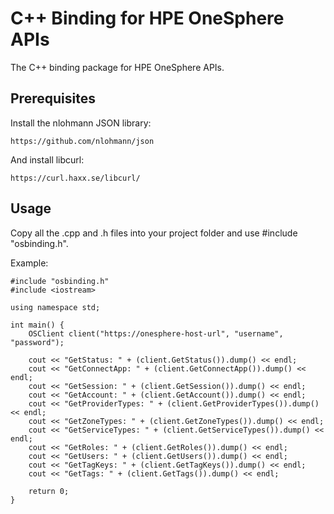 # C++ Binding for HPE OneSphere APIs

The C++ binding package for HPE OneSphere APIs.

## Prerequisites

Install the nlohmann JSON library:

```
https://github.com/nlohmann/json
```

And install libcurl:

```
https://curl.haxx.se/libcurl/
```

## Usage

Copy all the .cpp and .h files into your project folder and use #include "osbinding.h".

Example:

```
#include "osbinding.h"
#include <iostream>

using namespace std;

int main() {
    OSClient client("https://onesphere-host-url", "username", "password");

    cout << "GetStatus: " + (client.GetStatus()).dump() << endl;
    cout << "GetConnectApp: " + (client.GetConnectApp()).dump() << endl;
    cout << "GetSession: " + (client.GetSession()).dump() << endl;
    cout << "GetAccount: " + (client.GetAccount()).dump() << endl;
    cout << "GetProviderTypes: " + (client.GetProviderTypes()).dump() << endl;
    cout << "GetZoneTypes: " + (client.GetZoneTypes()).dump() << endl;
    cout << "GetServiceTypes: " + (client.GetServiceTypes()).dump() << endl;
    cout << "GetRoles: " + (client.GetRoles()).dump() << endl;
    cout << "GetUsers: " + (client.GetUsers()).dump() << endl;
    cout << "GetTagKeys: " + (client.GetTagKeys()).dump() << endl;
    cout << "GetTags: " + (client.GetTags()).dump() << endl;

    return 0;
}
```